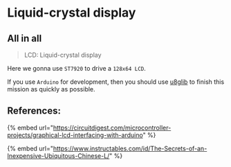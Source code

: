 # Liquid-crystal display

## All in all

> LCD: Liquid-crystal display

Here we gonna use `ST7920` to drive a `128x64 LCD`.

If you use `Arduino` for development, then you should use [u8glib](https://github.com/olikraus/u8glib) to finish this mission as quickly as possible.

## References:

{% embed url="https://circuitdigest.com/microcontroller-projects/graphical-lcd-interfacing-with-arduino" %}

{% embed url="https://www.instructables.com/id/The-Secrets-of-an-Inexpensive-Ubiquitous-Chinese-L/" %}



